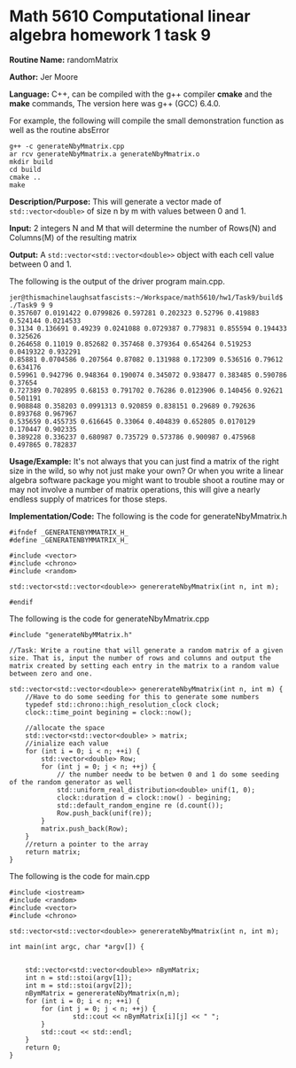 # Math 5610 Computational linear algebra homework 1 task 9

**Routine Name:** randomMatrix       

**Author:** Jer Moore

**Language:** C++, can be compiled with the g++ compiler **cmake** and the **make** commands, The version here was g++ (GCC) 6.4.0.

For example, the following will compile the small demonstration function as well as the routine absError

    g++ -c generateNbyMmatrix.cpp
	ar rcv generateNbyMmatrix.a generateNbyMmatrix.o
	mkdir build
	cd build
	cmake ..
	make


**Description/Purpose:** This will generate a vector made of `std::vector<double>` of size n by m with values between 0 and 1.

**Input:** 2 integers N and M that will determine the number of Rows(N) and Columns(M) of the resulting matrix

**Output:** A `std::vector<std::vector<double>>` object with each cell value between 0 and 1.

The following is the output of the driver program main.cpp.

    jer@thismachinelaughsatfascists:~/Workspace/math5610/hw1/Task9/build$ ./Task9 9 9
    0.357607 0.0191422 0.0799826 0.597281 0.202323 0.52796 0.419883 0.524144 0.0214533
    0.3134 0.136691 0.49239 0.0241088 0.0729387 0.779831 0.855594 0.194433 0.325626
    0.264658 0.11019 0.852682 0.357468 0.379364 0.654264 0.519253 0.0419322 0.932291
    0.85881 0.0704586 0.207564 0.87082 0.131988 0.172309 0.536516 0.79612 0.634176
    0.59961 0.942796 0.948364 0.190074 0.345072 0.938477 0.383485 0.590786 0.37654
    0.727389 0.702895 0.68153 0.791702 0.76286 0.0123906 0.140456 0.92621 0.501191
    0.908848 0.358203 0.0991313 0.920859 0.838151 0.29689 0.792636 0.893768 0.967967
    0.535659 0.455735 0.616645 0.33064 0.404839 0.652805 0.0170129 0.170447 0.902335
    0.389228 0.336237 0.680987 0.735729 0.573786 0.900987 0.475968 0.497865 0.782837

**Usage/Example:** It's not always that you can just find a matrix of the right size in the wild, so why not just make your own? Or when you write a linear algebra software package you might want to trouble shoot a routine may or may not involve a number of matrix operations, this will give a nearly endless supply of matrices for those steps.


**Implementation/Code:** The following is the code for generateNbyMmatrix.h

    #ifndef _GENERATENBYMMATRIX_H_
    #define _GENERATENBYMMATRIX_H_

    #include <vector>
    #include <chrono>
    #include <random>

    std::vector<std::vector<double>> genererateNbyMmatrix(int n, int m);

    #endif

The following is the code for generateNbyMmatrix.cpp

    #include "generateNbyMMatrix.h"

    //Task: Write a routine that will generate a random matrix of a given size. That is, input the number of rows and columns and output the matrix created by setting each entry in the matrix to a random value between zero and one.

    std::vector<std::vector<double>> genererateNbyMmatrix(int n, int m) {
    	//Have to do some seeding for this to generate some numbers
    	typedef std::chrono::high_resolution_clock clock;
    	clock::time_point begining = clock::now();

    	//allocate the space
    	std::vector<std::vector<double> > matrix;
    	//inialize each value
    	for (int i = 0; i < n; ++i) {
    		std::vector<double> Row;
    		for (int j = 0; j < n; ++j) {
    			// the number needw to be betwen 0 and 1 do some seeding of the random generator as well
    			std::uniform_real_distribution<double> unif(1, 0);
    			clock::duration d = clock::now() - begining;
    			std::default_random_engine re (d.count());
    			Row.push_back(unif(re));
    		}
    		matrix.push_back(Row);
    	}
    	//return a pointer to the array
    	return matrix;
    }

The following is the code for main.cpp

    #include <iostream>
    #include <random>
    #include <vector>
    #include <chrono>

    std::vector<std::vector<double>> genererateNbyMmatrix(int n, int m);

    int main(int argc, char *argv[]) {


    	std::vector<std::vector<double>> nBymMatrix;
    	int n = std::stoi(argv[1]);
    	int m = std::stoi(argv[2]);
    	nBymMatrix = genererateNbyMmatrix(n,m);
    	for (int i = 0; i < n; ++i) {
    		for (int j = 0; j < n; ++j) {
    				std::cout << nBymMatrix[i][j] << " ";
    		}
    		std::cout << std::endl;
    	}
    	return 0;
    }
